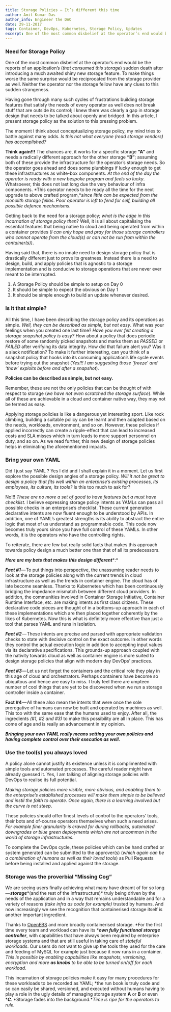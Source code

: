 ```yaml
---
title: Storage Policies — It’s different this time
author: Amit Kumar Das
author_info: Engineer the DAO
date: 29-11-2017
tags: Container, DevOps, Kubernetes, Storage Policy, Updates
excerpt: One of the most common disbelief at the operator’s end would be the reports of an application’s (that consumed this storage) sudden death after introducing a much awaited shiny new storage feature.
---
```



### Need for Storage Policy

One of the most common disbelief at the operator’s end would be the reports of an application’s (*that consumed this storage*) sudden death after introducing a much awaited shiny new storage feature. To make things worse the same surprise would be reciprocated from the storage provider as well. Neither the operator nor the storage fellow have any clues to this sudden strangeness.

Having gone through many such cycles of frustrations building storage features that satisfy the needs of every operator as well does not break stuff that are outside its control; I knew there was clearly a gap in storage design that needs to be talked about openly and bridged. In this article, I present storage policy as the solution to this pressing problem.

The moment I think about conceptualizing storage policy, my mind tries to battle against many odds. *Is this not what everyone (read storage vendors) has accomplished?*

**Think again!!!** The chances are, it works for a specific storage **“A”** and needs a radically different approach for the other storage **“B”**; assuming both of these provide the infrastructure for the operator’s storage needs. So the operator goes ahead and does some plumbings if lucky enough to get these infrastructures as white-box components. *At the end of the day the operator is ready with a new bespoke program and feels so lucky*. Whatsoever, this does not last long due the very behaviour of infra components. *This operator needs to be ready all the time for the next upgrade to above crafted program,**since little can be expected from the monolith storage fellas*. *Poor operator is left to fend for self, building all possible defence mechanisms*.

Getting back to the need for a storage policy; *what is the edge in this incarnation of storage policy then*? Well, it is all about capitalising the essential features that being native to cloud and being operated from within a container provides *(I can only hope and pray for those storage controllers who cannot operate from the cloud(s) or can not be run from within the container(s))*.

Having said that, there is no innate need to design storage policy that is drastically different just to prove its greatness. Instead there is a need to design, build, and apply policies that is agnostic to a storage implementation and is conducive to storage operations that are never ever meant to be interrupted.

1. A Storage Policy should be simple to setup on Day 0
2. It should be simple to expect the obvious on Day 1
3. It should be simple enough to build an update whenever desired.

### Is it that simple?

All this time, I have been describing the storage policy and its operations 
as simple. *Well, they can be described as simple, but not easy*. What was your feelings when you created one last time? *Have you ever felt creating a storage snapshot policy is easy?* How about a policy that does periodic restore
of some randomly picked snapshots and marks them as *PASSED* or *FAILED* after verifying its data integrity. How did that failure alert you? Was it a slack notification? To make it further interesting, can you think of a snapshot policy that hooks into its consuming application’s life cycle events before trying out the snapshot (*Yes!!! I am suggesting those ‘freeze’ and ‘thaw’ exploits before and after a snapshot*).

**Policies can be described as simple, but not easy.**

Remember, these are not the only policies that can be thought of with respect to storage (*we have not even scratched the storage surface*). While all of these are achievable in a cloud and container native way, they may not be termed as easy.

Applying storage policies is like a dangerous yet interesting sport. Like rock climbing, building a suitable policy can be learnt and then adapted based on the needs, workloads, environment, and so on. However, these policies if applied incorrectly can create a ripple-effect that can lead to increased costs and SLA misses which in turn leads to more support personnel on duty, and so on. As we read further, this new design of storage policies helps in eliminating the aforementioned impacts.

### Bring your own YAML

Did I just say YAML ? Yes I did and I shall explain it in a moment. Let us first explore the possible design angles of a storage policy. *Will it not be great to design a policy that fits well within an enterprise’s existing processes, its employees, its culture, its tools?* Is this too much to ask for?

No!!! *These are no more a set of good to have features but a must have checklist.* I believe expressing storage policy intents as YAMLs can pass all possible checks in an enterprise’s checklist. These current generation declarative intents are now fluent enough to be understood by APIs. In addition, one of YAML’s greatest strengths is its ability to abstract the entire logic that most of us understand as programmable code. This code now becomes truly yours since you have full control of these YAMLs. In other words, it is the operators who have the controlling rights.

To reiterate, there are few but really solid facts that makes this approach towards policy design a much better one than that of all its predecessors.

***Here are my bets that makes this design different****:*

***Fact #1*** — To put things into perspective, the unassuming reader needs to look at the storage policies along with the current trends in cloud infrastructure as well as the trends in container engine. The cloud has of late become seamless. Thanks to Kubernetes which has been continuously bridging the impedance mismatch between different cloud providers. In addition, the communities involved in Container Storage Initiative, Container Runtime Interface, etc. are making intents as first class citizens. These declarative code pieces are thought of in a bottoms-up approach in each of these implementations which are then placed together coherently by the likes of Kubernetes. Now this is what is definitely more effective than just a tool that parses YAML and runs in isolation.

***Fact #2*** — These intents are precise and parsed with appropriate validation checks to state with decisive control on the exact outcome. In other words they control the actual execution logic in addition to accepting input values via its declarative specifications. This grounds-up approach coupled with the nativity towards cloud as well as container engine is more suited to design storage policies that align with modern day DevOps’ practices.

***Fact #3*** — Let us not forget the containers and the critical role they play in this age of cloud and orchestrators. Perhaps containers have become so ubiquitous and hence are easy to miss. I truly feel there are umpteen number of cool things that are yet to be discovered when we run a storage controller inside a container.

**Fact #4** — All these also mean the intents that were once the sole prerogative of humans can now be built and operated by machines as well. This too with the same ease that the humans used to enjoy. After all, the ingredients *(#1, #2 and #3)* to make this possibility are all in place. This has come of age and is really an advancement in my opinion.

***Bringing your own YAML really means setting your own policies and having complete control over their execution as well.***

### Use the tool(s) you always loved

A policy alone cannot justify its existence unless it is complimented with simple tools and automated processes. The careful reader might have already guessed it. Yes, I am talking of aligning storage policies with DevOps to realise its full potential.

*Making storage policies more visible, more obvious, and enabling them to the enterprise’s established processes will make them simple to be believed and instil the faith to operate*. *Once again, there is a learning involved but the curve is not steep*.

These policies should offer finest levels of control to the operators’ tools, their bots and of-course operators themselves when such a need arises. *For example finer granularity is craved for during rollbacks, automated downgrades or blue green deployments which are not uncommon in the world of storage infrastructures.*

To complete the DevOps cycle, these policies which can be hand crafted or system generated can be submitted to the approver(s) (*which again can be a combination of humans as well as their loved tools*) as Pull Requests before being installed and applied against the storage.

### Storage was the proverbial “Missing Cog”

We are seeing users finally achieving what many have dreamt of for so long — ***storage****(and the rest of the infrastructure)* truly being driven by the needs of the application and in a way that remains understandable and for a variety of reasons *(take infra as code for example)* trusted by humans. And now increasingly we see the recognition that containerised storage itself is another important ingredient.

Thanks to [OpenEBS](http://openebs.io) and more broadly containerised storage. *For the first time every team and workload can have its ****own fully functional storage controller***, with capabilities that have always been required by enterprise storage systems and that are still useful in taking care of *stateful workloads*. Our users do not want to give up the tools they used for the care and feeding of MySQL for example just because it now runs in a container. *This is possible by enabling capabilities like snapshots, versioning, encryption and more ****as knobs**** to be able to be turned on/off for each workload.*

This incarnation of storage policies make it easy for many procedures for these workloads to be recorded as YAML; *the run book is truly code and so can easily be shared, versioned, and executed without humans having to play a role in the ugly details of managing storage system ****A**** or ****B**** or even ****C***. *Storage fades into the background.**Time is ripe for the operators to rule.*
